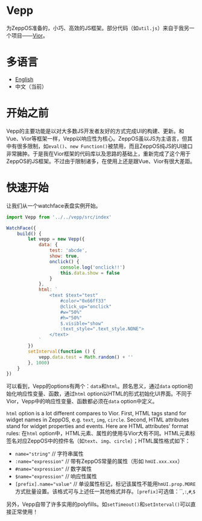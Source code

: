 # Vepp
为ZeppOS准备的，小巧、高效的JS框架。部分代码（如`util.js`）来自于我另一个项目——[Vior](https://github.com/jwhgzs/vior)。

# 多语言
- [English](https://github.com/jwhgzs/vepp/blob/master/README.md)
- 中文（当前）

# 开始之前
Vepp的主要功能是以对大多数JS开发者友好的方式完成UI的构建、更新。和Vue、Vior等框架一样，Vepp以响应性为核心。ZeppOS虽以JS为主语言，但其中有很多限制，如`eval()`、`new Function()`被禁用，而且ZeppOS纯JS的UI接口非常臃肿。于是我在Vior框架的代码库以及思路的基础上，重新完成了这个用于ZeppOS的JS框架。不过由于限制诸多，在使用上还是跟Vue、Vior有很大差距。

# 快速开始
让我们从一个watchface表盘实例开始。
```javascript
import Vepp from '../../vepp/src/index'

WatchFace({
    build() {
        let vepp = new Vepp({
            data: {
                test: 'abcde',
                show: true,
                onclick() {
                    console.log('onclick!!')
                    this.data.show = false
                }
            },
            html: `
                <text $text="test"
                    #color="0x66ff33"
                    @click_up="onclick"
                    #w="50%"
                    #h="50%"
                    $.visible="show"
                    :text_style=".text_style.NONE">
                </text>
            `
        })
        setInterval(function () {
            vepp.data.test = Math.random() + ''
        }, 1000)
    }
})
```
可以看到，Vepp的options有两个：`data`和`html`。顾名思义，通过`data` option初始化响应性变量、函数，通过`html` option以HTML的形式初始化UI界面。不同于Vior，Vepp中的响应性变量、函数都必须在`data` option中定义。

`html` option is a lot different compares to Vior. First, HTML tags stand for widget names in ZeppOS, e.g. `text`, `img`, `circle`. Second, HTML attributes stand for widget properties and events. Here are HTML attributes' format rules:
在`html` option中，HTML元素、属性的使用与Vior大有不同。HTML元素标签名对应ZeppOS中的控件名（如`text`、`img`、`circle`）；HTML属性格式如下：

- `name="string"`                  // 字符串属性
- `:name="expression"`             // 带有ZeppOS常量的属性（形如 `hmUI.xxx.xxx`）
- `#name="expression"`             // 数字属性
- `$name="expression"`             // 响应性属性
- `[prefix].name="value"`          // 单设属性标记，标记该属性不能用`hmUI.prop.MORE`方式批量设置。该格式可与上述任一其他格式并存。`[prefix]`可选值：``,`:`,`#`,`$`

另外，Vepp自带了许多实用的polyfills。如`setTimeout()`和`setInterval()`可以直接正常使用！